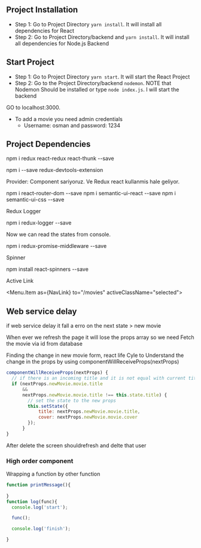 ## Project Installation
- Step 1: Go to Project Directory 
`yarn install`. It will install all dependencies for React
- Step 2: Go to Project Directory/backend and `yarn install`. It will install all dependencies for Node.js Backend

## Start Project
- Step 1: Go to Project Directory `yarn start`. It will start the React Project
- Step 2: Go to the Project Directory/backend `nodemon`. NOTE that Nodemon Should be installed or type `node index.js`. I will start the backend

GO to localhost:3000. 

- To add a movie you need admin credentials
  - Username: osman and password: 1234
  

## Project Dependencies

npm i redux react-redux react-thunk --save

npm i --save redux-devtools-extension

Provider:
Component sariyoruz. Ve Redux react kullanmis hale geliyor.

npm i react-router-dom --save
npm i semantic-ui-react --save
npm i semantic-ui-css --save


Redux Logger

npm i redux-logger --save

Now we can read the states from console.

npm i redux-promise-middleware --save

Spinner 

npm install react-spinners --save

Active Link

  <Menu.Item as={NavLink} to="/movies" activeClassName="selected">

## Web service delay
if web service delay it fall a erro on the next state > new movie

When ever we refresh the page it will lose the props array so we need Fetch the movie via id from database

Finding the change in new movie form, react life Cyle to Understand the change in the props by using componentWillReceiveProps(nextProps)

```javascript
componentWillReceiveProps(nextProps) {
  // if there is an incoming title and it is not equal with current title in the state
  if (nextProps.newMovie.movie.title 
      && 
      nextProps.newMovie.movie.title !== this.state.title) {
        // set the state to the new props
        this.setState({
            title: nextProps.newMovie.movie.title,
            cover: nextProps.newMovie.movie.cover
        });
      }
}
```

After delete the screen shouldrefresh and delte that user 

### High order component
Wrapping a function by other function

```javascript
function printMessage(){
  
}
function log(func){
  console.log('start');

  func();

  console.log('finish');

}
```
